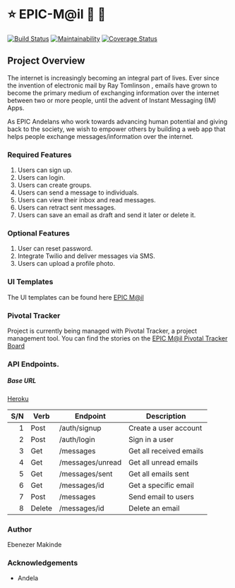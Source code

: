 # :star: EPIC-M@il :e-mail: :postbox:
[![Build Status](https://travis-ci.com/ebenezermakinde/EPIC-Mail.svg?branch=develop)](https://travis-ci.com/ebenezermakinde/EPIC-Mail)
[![Maintainability](https://api.codeclimate.com/v1/badges/aa33b93685257e38c4c0/maintainability)](https://codeclimate.com/github/ebenezermakinde/EPIC-Mail/maintainability)
[![Coverage Status](https://coveralls.io/repos/github/ebenezermakinde/EPIC-Mail/badge.svg?branch=develop)](https://coveralls.io/github/ebenezermakinde/EPIC-Mail?branch=develop)

## Project Overview
The internet is increasingly becoming an integral part of lives. Ever since the invention of electronic mail by Ray Tomlinson , emails have grown to become the primary medium of exchanging information over the internet between two or more people, until the advent of Instant Messaging (IM) Apps.

As EPIC Andelans who work towards advancing human potential and giving back to the society, we wish to empower others by building a web app that helps people exchange messages/information over the internet.

### Required Features
1. Users can sign up.
2. Users can login.
3. Users can create groups.
4. Users can send a message to individuals.
5. Users can view their inbox and read messages.
6. Users can retract sent messages.
7. Users can save an email as draft and send it later or delete it.

### Optional Features
1. User can reset password.
2. Integrate Twilio and deliver messages via SMS.
3. Users can upload a profile photo.

### UI Templates
The UI templates can be found here [EPIC M@il](https://ebenezermakinde.github.io/EPIC-Mail/UI)


### Pivotal Tracker

Project is currently being managed with Pivotal Tracker, a project management tool. You can find the stories on the [EPIC M@il Pivotal Tracker Board](https://www.pivotaltracker.com/n/projects/2314369)

### API Endpoints.
##### Base URL 
[Heroku](https://epic-mail-myapp.herokuapp.com/)

S/N | Verb   | Endpoint         | Description             |
---:| -------|------------------|-------------------------|
  1 | Post   | /auth/signup     | Create a user account   |
  2 | Post   | /auth/login      | Sign in a user          |
  3 | Get    | /messages        | Get all received emails |
  4 | Get    | /messages/unread | Get all unread emails   |
  5 | Get    | /messages/sent   | Get all emails sent     |
  6 | Get    | /messages/id     | Get a specific email    |
  7 | Post   | /messages        | Send email to users     |
  8 | Delete | /messages/id     | Delete an email         |


### Author
Ebenezer Makinde

### Acknowledgements
* Andela